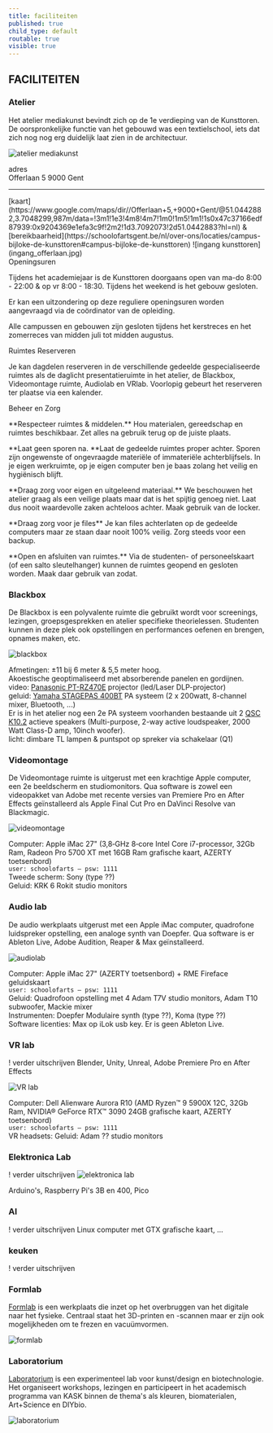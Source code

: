 ```yaml
---
title: faciliteiten
published: true
child_type: default
routable: true
visible: true
---
```

## FACILITEITEN

### Atelier
Het atelier mediakunst bevindt zich op de 1e verdieping van de Kunsttoren. De oorspronkelijke functie van het gebouwd was een textielschool, iets dat zich nog nog erg duidelijk laat zien in de architectuur.     

![atelier mediakunst](uitkijk.jpg)

<div class="panel">
  <div class="panel-header">
    <div class="panel-title">adres</div>
  </div>
  <div class="panel-body">
  Offerlaan 5    
  9000 Gent    
  <hr>
  [kaart](https://www.google.com/maps/dir//Offerlaan+5,+9000+Gent/@51.0442882,3.7048299,987m/data=!3m1!1e3!4m8!4m7!1m0!1m5!1m1!1s0x47c37166edf87939:0x9204369e1efa3c9f!2m2!1d3.7092073!2d51.0442883?hl=nl) & [bereikbaarheid](https://schoolofartsgent.be/nl/over-ons/locaties/campus-bijloke-de-kunsttoren#campus-bijloke-de-kunsttoren)
  ![ingang kunsttoren](ingang_offerlaan.jpg)
  </div>
</div>
<div class="panel">
  <div class="panel-header">
    <div class="panel-title">Openingsuren</div>
  </div>
  <div class="panel-body">
  <p>Tijdens het academiejaar is de Kunsttoren doorgaans open van ma-do 8:00 - 22:00 & op vr 8:00 - 18:30. Tijdens het weekend is het gebouw gesloten.</p>
  <p>Er kan een uitzondering op deze reguliere openingsuren worden aangevraagd via de coördinator van de opleiding.</p>
  <p>Alle campussen en gebouwen zijn gesloten tijdens het kerstreces en het zomerreces van midden juli tot midden augustus.</p>
  </div>
</div>
<div class="panel">
  <div class="panel-header">
    <div class="panel-title">Ruimtes Reserveren</div>
  </div>
  <div class="panel-body">
  <p>Je kan dagdelen reserveren in de verschillende gedeelde gespecialiseerde ruimtes als de daglicht presentatieruimte in het atelier, de Blackbox, Videomontage ruimte, Audiolab en VRlab. Voorlopig gebeurt het reserveren ter plaatse via een kalender.</p>
  </div>
</div>
<div class="panel">
  <div class="panel-header">
    <div class="panel-title">Beheer en Zorg</div>
  </div>
  <div class="panel-body">
  <p>**Respecteer ruimtes & middelen.** Hou materialen, gereedschap en ruimtes beschikbaar. Zet alles na gebruik terug op de juiste plaats.</p>
  <p>**Laat geen sporen na. **Laat de gedeelde ruimtes proper achter. Sporen zijn ongewenste of ongevraagde materiële of immateriële achterblijfsels. In je eigen werkruimte, op je eigen computer ben je baas zolang het veilig en hygiënisch blijft.</p>
  <p>**Draag zorg voor eigen en uitgeleend materiaal.** We beschouwen het atelier graag als een veilige plaats maar dat is het spijtig genoeg niet. Laat dus nooit waardevolle zaken achteloos achter. Maak gebruik van de locker.</p>
  <p>**Draag zorg voor je files** Je kan files achterlaten op de gedeelde computers maar ze staan daar nooit 100% veilig. Zorg steeds voor een backup.</p>
  <p>**Open en afsluiten van ruimtes.** Via de studenten- of personeelskaart (of een salto sleutelhanger) kunnen de ruimtes geopend en gesloten worden. Maak daar gebruik van zodat.</p>
  </div>
</div>

### Blackbox
De Blackbox is een polyvalente ruimte die gebruikt wordt voor screenings, lezingen, groepsgesprekken en atelier specifieke theorielessen. Studenten kunnen in deze plek ook opstellingen en performances oefenen en brengen, opnames maken, etc.

![blackbox](blackbox.jpg)

Afmetingen: ±11 bij 6 meter & 5,5 meter hoog.    
Akoestische geoptimaliseerd met absorberende panelen en gordijnen.    
video: [Panasonic PT-RZ470E](https://nl.business.panasonic.be/visual-system/sites/default/eu-files/visual-systems/files/technical_downloads/PT-RZ470E_E.pdf) projector (led/Laser DLP-projector)    
geluid: [Yamaha STAGEPAS 400BT](https://usa.yamaha.com/files/download/other_assets/1/1142301/stagepas_600bt_en_om_c0.pdf) PA systeem (2 x 200watt, 8-channel mixer, Bluetooth, ...)    
Er is in het atelier nog een 2e PA systeem voorhanden bestaande uit 2 [QSC K10.2](https://www.qsc.com/resource-files/productresources/spk/k.2/q_spk_k2_usermanual.pdf) actieve speakers (Multi-purpose, 2-way active loudspeaker, 2000 Watt Class-D amp, 10inch woofer).    
licht: dimbare TL lampen & puntspot op spreker via schakelaar (Q1)

### Videomontage
De Videomontage ruimte is uitgerust met een krachtige Apple computer, een 2e beeldscherm en studiomonitors. Qua software is zowel een videopakket van Adobe met recente versies van Premiere Pro en After Effects geïnstalleerd als Apple Final Cut Pro en DaVinci Resolve van Blackmagic.    

![videomontage](videomontage.jpg)

Computer: Apple iMac 27" (3,8‐GHz 8‐core Intel Core i7-processor, 32Gb Ram, Radeon
Pro 5700 XT met 16GB Ram  grafische kaart, AZERTY toetsenbord)    
`user: schoolofarts – psw: 1111`    
Tweede scherm: Sony (type ??)    
Geluid: KRK 6 Rokit studio monitors

### Audio lab
De audio werkplaats uitgerust met een Apple iMac computer, quadrofone luidspreker opstelling, een analoge synth van Doepfer. Qua software is er Ableton Live, Adobe Audition, Reaper & Max geïnstalleerd.

![audiolab](audio.jpg)

Computer: Apple iMac 27" (AZERTY toetsenbord) + RME Fireface geluidskaart    
`user: schoolofarts – psw: 1111`    
Geluid: Quadrofoon opstelling met 4 Adam T7V studio monitors, Adam T10 subwoofer, Mackie mixer    
Instrumenten: Doepfer Modulaire synth (type ??), Koma (type ??)    
Software licenties: Max op iLok usb key. Er is geen Ableton Live.

### VR lab
! verder uitschrijven
Blender, Unity, Unreal, Adobe Premiere Pro en After Effects

![VR lab](VR.jpg)


Computer: Dell Alienware Aurora R10 (AMD Ryzen™ 9 5900X 12C, 32Gb Ram, NVIDIA® GeForce RTX™ 3090 24GB grafische kaart, AZERTY toetsenbord)     
`user: schoolofarts – psw: 1111`    
VR headsets:
Geluid: Adam ?? studio monitors

### Elektronica Lab
! verder uitschrijven
![elektronica lab](elektronics.jpg)


Arduino's, Raspberry Pi's 3B en 400, Pico
### AI
! verder uitschrijven
Linux computer met GTX grafische kaart, ...

### keuken
! verder uitschrijven

### Formlab
[Formlab](https://www.formlab.schoolofarts.be/) is een werkplaats die inzet op het overbruggen van het digitale naar het fysieke. Centraal staat het 3D-printen en -scannen maar er zijn ook mogelijkheden om te frezen en vacuümvormen.

![formlab](formlab.jpg)


### Laboratorium
[Laboratorium](http://laboratorium.bio/) is een experimenteel lab voor kunst/design en biotechnologie. Het organiseert workshops, lezingen en participeert in het academisch programma van KASK binnen de thema's als kleuren, biomaterialen, Art+Science en DIYbio.

![laboratorium](laboratorium.jpg)
